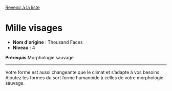 [Revenir à la liste](..)

# Mille visages

 * **Nom d'origine** : Thousand Faces
 * **Niveau** : 4


<p><strong>Prérequis</strong> Morphologie sauvage</p>
<hr>
<p>Votre forme est aussi changeante que le climat et s’adapte à vos besoins. Ajoutez les formes du sort forme humanoïde à celles de votre morphologie sauvage.</p>